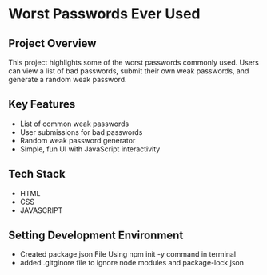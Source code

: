 # Worst Passwords Ever Used

## Project Overview
This project highlights some of the worst passwords commonly used. Users can view a list of bad passwords, submit their own weak passwords, and generate a random weak password.

## Key Features
- List of common weak passwords
- User submissions for bad passwords
- Random weak password generator
- Simple, fun UI with JavaScript interactivity

## Tech Stack
- HTML
- CSS
- JAVASCRIPT

## Setting Development Environment
- Created package.json File Using npm init -y command in terminal
- added .gitginore file to ignore node modules and package-lock.json